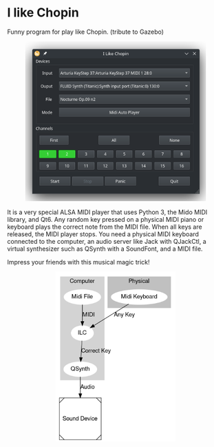 # I like Chopin
Funny program for play like Chopin.
(tribute to Gazebo)

<p align="center">
    <img src="20240626_203609.png"  width="420">
</p>

It is a very special ALSA MIDI player that uses Python 3, the Mido MIDI library, and Qt6. Any random key pressed on a physical MIDI piano or keyboard plays the correct note from the MIDI file. When all keys are released, the MIDI player stops. You need a physical MIDI keyboard connected to the computer, an audio server like Jack with QJackCtl, a virtual synthesizer such as QSynth with a SoundFont, and a MIDI file.

Impress your friends with this musical magic trick!

<p align="center">
    <img src="ILC.png"  width="280">
</p>
